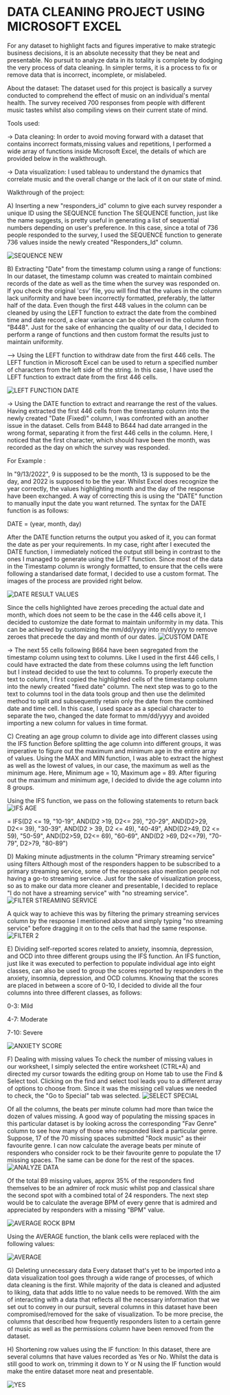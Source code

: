 # DATA CLEANING PROJECT USING MICROSOFT EXCEL
For any dataset to highlight facts and figures imperative to make strategic business decisions, it is an absolute necessity that they be neat and presentable.
No pursuit to analyze data in its totality is complete by dodging the very process of data cleaning. In simpler terms, it is a process to fix or remove data that is incorrect, incomplete, or mislabeled. 

About the dataset: 
The dataset used for this project is basically a survey conducted to comprehend the effect of music on an individual's mental health. The survey received 700 responses from people with different music tastes whilst also compiling views on their current state of mind. 

Tools used:

-> Data cleaning: 
In order to avoid moving forward with a dataset that contains incorrect formats,missing values and repetitions, I performed a wide array of functions inside Microsoft Excel, the details of which are provided below in the walkthrough. 

-> Data visualization: I used tableau to understand the dynamics that correlate music and the overall change or the lack of it on our state of mind.

Walkthrough of the project: 

A) Inserting a new "responders_id" column to give each survey responder a unique ID using the SEQUENCE function
The SEQUENCE function, just like the name suggests, is pretty useful in generating a list of sequential numbers depending on user's preference. 
In this case, since a total of 736 people responded to the survey, I used the SEQUENCE function to generate 736 values inside the newly created "Responders_Id" column.

![SEQUENCE NEW](https://user-images.githubusercontent.com/123303003/215724296-6c07e84d-1ea6-4340-8a30-d32f3ebd5342.png)


B) Extracting "Date" from the timestamp column using a range of functions:
In our dataset, the timestamp column was created to maintain combined records of the date as well as the time when the survey was responded on.
If you check the original 'csv' file, you will find that the values in the column lack uniformity and have been incorrectly formatted, preferably, the latter half of the data. Even though the first 448 values in the column can be cleaned by using the LEFT function to extract the date from the combined time and date record, a clear variance can be observed in the column from "B448". 
Just for the sake of enhancing the quality of our data, I decided to perform a range of functions and then custom format the results just to maintain uniformity. 

--> Using the LEFT function to withdraw date from the first 446 cells. 
The LEFT function in Microsoft Excel can be used to return a specified number of characters from the left side of the string.
In this case, I have used the LEFT function to extract date from the first 446 cells. 

![LEFT FUNCTION DATE](https://user-images.githubusercontent.com/123303003/215719757-729e4b94-1a87-4942-9012-238ece6646a6.png)

-> Using the DATE function to extract and rearrange the rest of the values.
Having extracted the first 446 cells from the timestamp column into the newly created "Date (Fixed)" column, I was confronted with an another issue in the dataset.
Cells from B448 to B644 had date arranged in the wrong format, separating it from the first 446 cells in the column. Here, I noticed that the first character, which should have been the month, was recorded as the day on which the survey was responded. 

For Example :

In "9/13/2022", 9 is supposed to be the month, 13 is supposed to be the day, and 2022 is supposed to be the year. Whilst Excel does recognize the year correctly, the values highlighting month and the day of the response have been exchanged. A way of correcting this is using the "DATE" function to manually input the date you want returned. 
The syntax for the DATE function is as follows:

DATE = (year, month, day)

After the DATE function returns the output you asked of it, you can format the date as per your requirements. In my case, right after I executed the DATE function, I immediately noticed the output still being in contrast to the ones I managed to generate using the LEFT function. Since most of the data in the Timestamp column is wrongly formatted, to ensure that the cells were following a standarised date format, I decided to use a custom format. The images of the process are provided right below. 


![DATE RESULT VALUES](https://user-images.githubusercontent.com/123303003/215726310-98df5782-6460-494e-a759-08eed91ebfb1.png)

Since the cells highlighted have zeroes preceding the actual date and month, which does not seem to be the case in the 446 cells above it, I decided to customize the date format to maintain uniformity in my data.
This can be achieved by customizing the mm/dd/yyyy into m/d/yyyy to remove zeroes that precede the day and month of our dates. 
![CUSTOM DATE](https://user-images.githubusercontent.com/123303003/215726551-624f281a-6f56-4fa0-93b0-a4f1197d8659.png)


-> The next 55 cells following B664 have been segregated from the timestamp column using text to columns. 
Like I used in the first 446 cells, I could have extracted the date from these columns using the left function but I instead decided to use the text to columns. 
To properly execute the text to column, I first copied the highlighted cells of the timestamp column into the newly created "fixed date" column. 
The next step was to go to the text to columns tool in the data tools group and then use the delimited method to split and subsequently retain only the date from the combined date and time cell.
In this case, I used space as a special character to separate the two, changed the date format to mm/dd/yyyy and avoided importing a new column for values in time format. 



C) Creating an age group column to divide age into different classes using the IFS function
Before splitting the age column into different groups, it was imperative to figure out the maximum and minimum age in the entire array of values. 
Using the MAX and MIN function, I was able to extract the highest as well as the lowest of values, in our case, the maximum as well as the minimum age. 
Here, Minimum age = 10, Maximum age = 89.
After figuring out the maximum and minimum age, I decided to divide the age column into 8 groups.

Using the IFS function, we pass on the following statements to return back
![IFS AGE](https://user-images.githubusercontent.com/123303003/215728656-4f7fd0cc-9d00-4586-834e-722f33473368.png)


= IFS(D2 <= 19, "10-19", AND(D2 >19, D2<= 29), "20-29", AND(D2>29, D2<= 39), "30-39", AND(D2 > 39, D2 <= 49), "40-49", AND(D2>49, D2 <= 59), "50-59", AND(D2>59, D2<= 69), "60-69", AND(D2 >69, D2<=79), "70-79", D2>79, "80-89")


D) Making minute adjustments in the column "Primary streaming service" using filters
Although most of the responders happen to be subscribed to a primary streaming service, some of the responses also mention people not having a go-to streaming service. 
Just for the sake of visualization process, so as to make our data more cleaner and presentable, I decided to replace "I do not have a streaming service" with "no streaming service".
![FILTER STREAMING SERVICE](https://user-images.githubusercontent.com/123303003/215729971-840a19ac-3266-4f18-b478-3e3946328455.png)

A quick way to achieve this was by filtering the primary streaming services column by the response I mentioned above and simply typing "no streaming service" before dragging it on to the cells that had the same response. 
![FILTER 2](https://user-images.githubusercontent.com/123303003/215730125-0c28a453-5f73-41a2-8217-9cc7e3445aee.png)

E) Dividing self-reported scores related to anxiety, insomnia, depression, and OCD into three different groups using the IFS function.
An IFS function, just like it was executed to perfection to populate individual age into eight classes, can also be used to group the scores reported by responders in the anxiety, insomnia, depression, and OCD columns.
Knowing that the scores are placed in between a score of 0-10, I decided to divide all the four columns into three different classes, as follows:


0-3: Mild

4-7: Moderate

7-10: Severe

![ANXIETY SCORE](https://user-images.githubusercontent.com/123303003/215730636-46792173-9a4f-44c7-a0c3-8193f9e01523.png)

F) Dealing with missing values
To check the number of missing values in our worksheet, I simply selected the entire worksheet (CTRL+A) and directed my cursor towards the editing group on Home tab to use the Find & Select tool.
Clicking on the find and select tool leads you to a different array of options to choose from. Since it was the missing cell values we needed to check, the "Go to Special" tab was selected. 
![SELECT SPECIAL](https://user-images.githubusercontent.com/123303003/215731479-380e811d-7006-43c1-94af-fb929d27c556.png)


Of all the columns, the beats per minute column had more than twice the dozen of values missing. A good way of populating the missing spaces in this particular dataset is by looking across the corresponding "Fav Genre" column to see how many of those who responded liked a particular genre.
Suppose, 17 of the 70 missing spaces submitted "Rock music" as their favourite genre. I can now calculate the average beats per minute of responders who consider rock to be their favourite genre to populate the 17 missing spaces.
The same can be done for the rest of the spaces. 
![ANALYZE DATA](https://user-images.githubusercontent.com/123303003/215732167-c5c2a2b9-de9b-4982-8d5a-8a73e8c84a5d.png)


Of the total 89 missing values, approx 35% of the responders find themselves to be an admirer of rock music whilst pop and classical share the second spot with a combined total of 24 responders.
The next step would be to calculate the average BPM of every genre that is admired and appreciated by responders with a missing "BPM" value. 

![AVERAGE ROCK BPM](https://user-images.githubusercontent.com/123303003/215735085-3f55ffc3-6b74-4030-bc55-0379621dab81.png)


Using the AVERAGE function, the blank cells were replaced with the following values:

![AVERAGE](https://user-images.githubusercontent.com/123303003/215736898-5abbeb28-ff38-4533-b71c-7564505ec98f.png)

G) Deleting unnecessary data
Every dataset that's yet to be imported into a data visualization tool goes through a wide range of processes, of which data cleaning is the first. While majority of the data is cleaned 
and adjusted to liking, data that adds little to no value needs to be removed. 
With the aim of interacting with a data that reflects all the necessary information that we set out to convey in our pursuit, several columns in this dataset have been compromised/removed for the sake of visualization.
To be more precise, the columns that described how frequently responders listen to a certain genre of music as well as the permissions column have been removed from the dataset. 


H) Shortening row values using the IF function:
In this dataset, there are several columns that have values recorded as Yes or No. 
Whilst the data is still good to work on, trimming it down to Y or N using the IF function would make the entire dataset more neat and presentable.

![YES](https://user-images.githubusercontent.com/123303003/215737633-1809b28e-3e38-47b8-ba42-c8a4703d0362.png)




